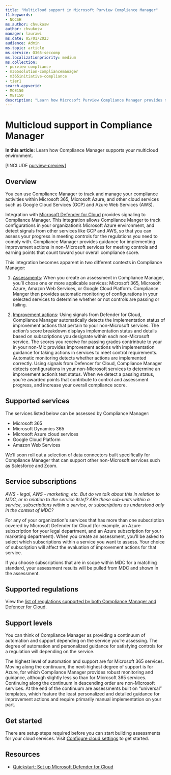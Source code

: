 ```yaml
---
title: "Multicloud support in Microsoft Purview Compliance Manager"
f1.keywords:
- NOCSH
ms.author: chvukosw
author: chvukosw
manager: laurawi
ms.date: 05/01/2023
audience: Admin
ms.topic: article
ms.service: O365-seccomp
ms.localizationpriority: medium
ms.collection:
- purview-compliance
- m365solution-compliancemanager
- m365initiative-compliance
- tier1
search.appverid:
- MOE150
- MET150
description: "Learn how Microsoft Purview Compliance Manager provides multicloud support so you can track and manage compliance for your organization's cloud services."
---
```


# Multicloud support in Compliance Manager

**In this article:** Learn how Compliance Manager supports your multicloud environment.

[!INCLUDE [purview-preview](../includes/purview-preview.md)]

## Overview

You can use Compliance Manager to track and manage your compliance activities within Microsoft 365, Microsoft Azure, and other cloud services such as Google Cloud Services (GCP) and Azure Web Services (AWS).

Integration with [Microsoft Defender for Cloud](/azure/defender-for-cloud/defender-for-cloud-introduction) provides signaling to Compliance Manager. This integration allows Compliance Manger to track configurations in your organization’s Microsoft Azure environment, and detect signals from other services like GCP and AWS, so that you can assess your progress in meeting controls for the regulations you need to comply with. Compliance Manager provides guidance for implementing improvement actions in non-Microsoft services for meeting controls and earning points that count toward your overall compliance score.

This integration becomes apparent in two different contexts in Compliance Manager:

1. [Assessments](compliance-manager-assessments.md): When you create an assessment in Compliance Manager, you’ll chose one or more applicable services: Microsoft 365, Microsoft Azure, Amazon Web Services, or Google Cloud Platform. Compliance Manger then provides automatic monitoring of configurations in your selected services to determine whether or not controls are passing or failing.

1. [Improvement actions](compliance-manager-improvement-actions.md): Using signals from Defender for Cloud, Compliance Manager automatically detects the implementation status of improvement actions that pertain to your non-Microsoft services. The action’s score breakdown displays implementation status and details based on subscriptions you designate within each non-Microsoft service. The scores you receive for passing grades contrinbute to your in your non-Mic provides improvement actions with implementation guidance for taking actions in services to meet control requirements. Automatic monitoring detects whether actions are implemented correctly. Using signals from Defencer for Cloud, Compliance Manager detects configurations in your non-Microsoft services to determine an improvement action’s test status. When we detect a passing status, you’re awarded points that contribute to control and assessment progress, and increase your overall compliance score.

## Supported services

The services listed below can be assessed by Compliance Manager:
- Microsoft 365
- Microsoft Dynamics 365
- Microsoft Azure cloud services
- Google Cloud Platform
- Amazon Web Services

We’ll soon roll out a selection of data connectors built specifically for Compliance Manager that can support other non-Microsoft services such as Salesforce and Zoom.

## Service subscriptions

*AWS - legal, AWS - marketing, etc. But do we talk about this in relation to MDC, or in relation to the service itslef? ARe these sub-units within a service, subscriptions within a service, or subscriptions as understood only in the context of MDC?*

For any of your organization's services that has more than one subscription covered by Microsoft Defender for Cloud (for example, an Azure subscription for your legal department, and an Azure subscription for your marketing department). When you create an assessment, you'll be asked to select which subscriptions within a service you want to assess. Your choice of subscription will affect the evaluation of improvement actions for that service.

If you choose subscriptions that are in scope within MDC for a matching standard, your assessment results will be pulled from MDC and shown in the assessment.

## Supported regulations

View the [list of regulations supported by both Compliance Manager and Defencer for Cloud](compliance-manager-cloud-settings.md#standards-supported-by-compliance-manager-and-defender-for-cloud).

## Support levels

You can think of Compliance Manager as providing a continuum of automation and support depending on the service you’re assessing. The degree of automation and personalized guidance  for satisfying controls for a regulation will depending on the service.

The highest level of automation and support are for Microsoft 365 services. Moving along the continuum, the next-highest degree of support is for Azure, for which Compliance Manager provides robust monitoring and guidance, although slightly less so than for Microsoft 365 services. Continuing along the continuum in descending order are non-Microsoft services. At the end of the continuum are assessments built on “universal” templates, which feature the least personalized and detailed guidance for improvement actions and require primarily manual implementation on your part.

## Get started

There are setup steps required before you can start building assessments for your cloud services. Visit [Configure cloud settings](compliance-manager-cloud-settings.md) to get started.

## Resources

- [Quickstart: Set up Microsoft Defender for Cloud](/azure/defender-for-cloud/get-started)